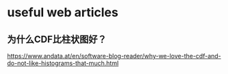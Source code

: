 # useful web articles

## 为什么CDF比柱状图好？
https://www.andata.at/en/software-blog-reader/why-we-love-the-cdf-and-do-not-like-histograms-that-much.html


